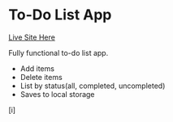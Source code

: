 # To-Do List App

[Live Site Here](https://my-todolist-react-app.netlify.app/)

Fully functional to-do list app.

  - Add items
  - Delete items
  - List by status(all, completed, uncompleted)
  - Saves to local storage

[i]




